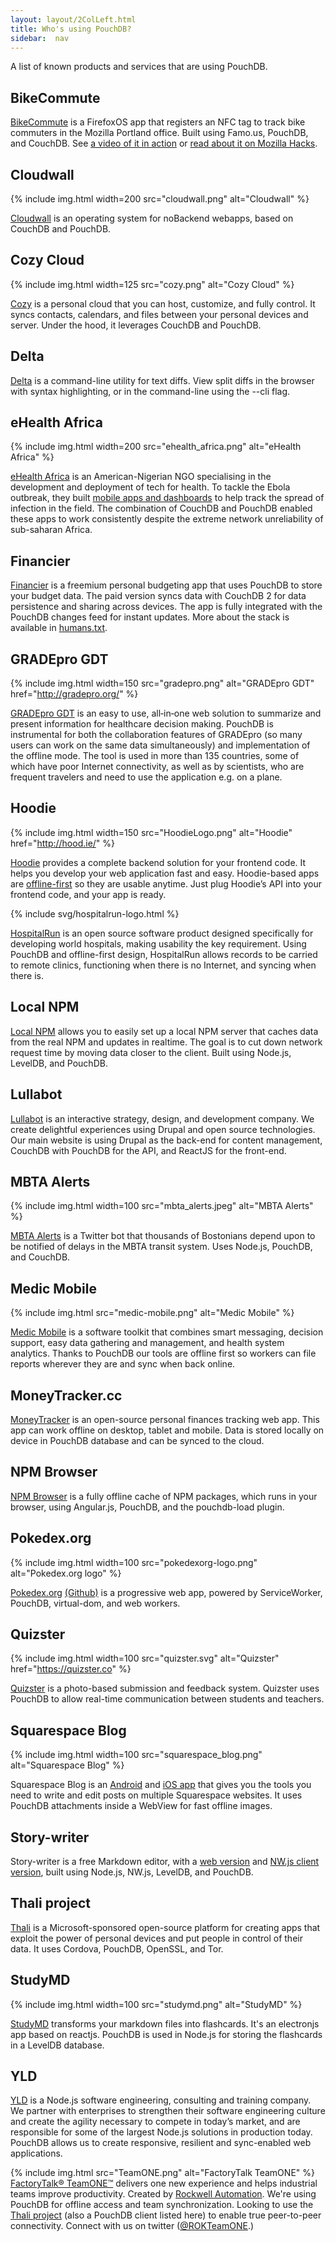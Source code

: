 ```yaml
---
layout: layout/2ColLeft.html
title: Who's using PouchDB?
sidebar:  nav
---
```


A list of known products and services that are using PouchDB.

## BikeCommute

[BikeCommute](https://github.com/autonome/bikecommute) is a FirefoxOS app that registers an NFC tag to track bike commuters in the Mozilla Portland office. Built using Famo.us, PouchDB, and CouchDB. See [a video of it in action](https://youtu.be/3BVZYcQ-TYA) or [read about it on Mozilla Hacks](https://hacks.mozilla.org/2014/11/nfc-in-firefox-os/).

## Cloudwall

{% include img.html width=200 src="cloudwall.png" alt="Cloudwall" %}

[Cloudwall](http://cloudwall.me/) is an operating system for noBackend webapps, based on CouchDB and PouchDB.

## Cozy Cloud

{% include img.html width=125 src="cozy.png" alt="Cozy Cloud" %}

[Cozy](https://cozy.io/en/) is a personal cloud that you can host, customize, and fully control. It syncs contacts, calendars, and files between your personal devices and server. Under the hood, it leverages CouchDB and PouchDB.

## Delta
[Delta](http://delta.octavore.com/) is a command-line utility for text diffs. View split diffs in the browser with syntax highlighting, or in the command-line using the --cli flag.

## eHealth Africa

{% include img.html width=200 src="ehealth_africa.png" alt="eHealth Africa" %}

[eHealth Africa](http://ehealthafrica.org/) is an American-Nigerian NGO specialising in the development and deployment of tech for health. To tackle the Ebola outbreak, they built [mobile apps and dashboards](https://github.com/eHealthAfrica) to help track the spread of infection in the field. The combination of CouchDB and PouchDB enabled these apps to work consistently despite the extreme network unreliability of sub-saharan Africa.

## Financier

[Financier](https://financier.io) is a freemium personal budgeting app that uses PouchDB to store your budget data. The paid version syncs data with CouchDB 2 for data persistence and sharing across devices. The app is fully integrated with the PouchDB changes feed for instant updates. More about the stack is available in [humans.txt](https://app.financier.io/humans.txt).

## GRADEpro GDT

{% include img.html width=150 src="gradepro.png" alt="GRADEpro GDT" href="http://gradepro.org/" %}

[GRADEpro GDT](http://gradepro.org/) is an easy to use, all‐in‐one web solution to summarize and present information for healthcare decision making. PouchDB is instrumental for both the collaboration features of GRADEpro (so many users can work on the same data simultaneously) and implementation of the offline mode. The tool is used in more than 135 countries, some of which have poor Internet connectivity, as well as by scientists, who are frequent travelers and need to use the application e.g. on a plane.

## Hoodie

{% include img.html width=150 src="HoodieLogo.png" alt="Hoodie" href="http://hood.ie/" %}

[Hoodie](http://hood.ie/) provides a complete backend solution for your frontend code. It helps you develop your web application fast and easy. Hoodie-based apps are [offline-first](http://offlinefirst.org/) so they are usable anytime. Just plug Hoodie’s API into your frontend code, and your app is ready.

{% include svg/hospitalrun-logo.html %}

[HospitalRun](http://hospitalrun.io/) is an open source software product designed specifically for developing world hospitals, making usability the key requirement. Using PouchDB and offline-first design, HospitalRun allows records to be carried to remote clinics, functioning when there is no Internet, and syncing when there is.

## Local NPM

[Local NPM](https://github.com/nolanlawson/local-npm) allows you to easily set up a local NPM server that caches data from the real NPM and updates in realtime. The goal is to cut down network request time by moving data closer to the client. Built using Node.js, LevelDB, and PouchDB.

## Lullabot

[Lullabot](https://www.lullabot.com) is an interactive strategy, design, and development company. We create delightful experiences using Drupal and open source technologies. Our main website is using Drupal as the back-end for content management, CouchDB with PouchDB for the API, and ReactJS for the front-end.

## MBTA Alerts

{% include img.html width=100 src="mbta_alerts.jpeg" alt="MBTA Alerts" %}

[MBTA Alerts](https://twitter.com/MBTA_Alerts) is a Twitter bot that thousands of Bostonians depend upon to be notified of delays in the MBTA transit system. Uses Node.js, PouchDB, and CouchDB.

## Medic Mobile

{% include img.html src="medic-mobile.png" alt="Medic Mobile" %}

[Medic Mobile](http://medicmobile.org) is a software toolkit that combines smart messaging, decision support, easy data gathering and management, and health system analytics. Thanks to PouchDB our tools are offline first so workers can file reports wherever they are and sync when back online.

## MoneyTracker.cc

[MoneyTracker](https://moneytracker.cc/) is an open-source personal finances tracking web app. This app can work offline on desktop, tablet and mobile.
Data is stored locally on device in PouchDB database and can be synced to the cloud.

## NPM Browser

[NPM Browser](http://www.npm-browser.com/#/) is a fully offline cache of NPM packages, which runs in your browser, using Angular.js, PouchDB, and the pouchdb-load plugin.

## Pokedex.org

{% include img.html width=100 src="pokedexorg-logo.png" alt="Pokedex.org logo" %}

[Pokedex.org](https://www.pokedex.org/) [(Github)](https://github.com/nolanlawson/pokedex.org) is a progressive web app, powered by ServiceWorker, PouchDB, virtual-dom, and web workers.

## Quizster

{% include img.html width=100 src="quizster.svg" alt="Quizster" href="https://quizster.co" %}

[Quizster](https://quizster.co) is a photo-based submission and feedback system. Quizster uses PouchDB to allow real-time communication between students and teachers.

## Squarespace Blog

{% include img.html width=100 src="squarespace_blog.png" alt="Squarespace Blog" %}

Squarespace Blog is an [Android](https://play.google.com/store/apps/details?id=com.squarespace.android.blog) and [iOS app](https://itunes.apple.com/us/app/squarespace-blog/id715084234) that gives you the tools you need to write and edit posts on multiple Squarespace websites. It uses PouchDB attachments inside a WebView for fast offline images.

## Story-writer

Story-writer is a free Markdown editor, with a [web version](http://markdown.xiaoshujiang.com) and [NW.js client version](http://soft.xiaoshujiang.com), built using Node.js, NW.js, LevelDB, and PouchDB.

## Thali project

[Thali](http://thaliproject.org/) is a Microsoft-sponsored open-source platform for creating apps that exploit the power of personal devices and put people in control of their data. It uses Cordova, PouchDB, OpenSSL, and Tor.

## StudyMD

{% include img.html width=100 src="studymd.png" alt="StudyMD" %}

[StudyMD](https://github.com/jotron/StudyMD) transforms your markdown files into flashcards. It's an electronjs app based on reactjs. PouchDB is used in Node.js for storing the flashcards in a LevelDB database.

## YLD

[YLD](http://www.yld.io) is a Node.js software engineering, consulting and training company. We partner with enterprises to strengthen their software engineering culture and create the agility necessary to compete in today’s market, and are responsible for some of the largest Node.js solutions in production today. PouchDB allows us to create responsive, resilient and sync-enabled web applications.

{% include img.html src="TeamONE.png" alt="FactoryTalk TeamONE" %}
[FactoryTalk® TeamONE™](http://33seconds.io) delivers one new experience and helps industrial teams improve productivity.  Created by [Rockwell Automation](http://www.rockwellautomation.com/). We're using PouchDB for offline access and team synchronization. Looking to use the [Thali project](http://thaliproject.org/) (also a PouchDB client listed here) to enable true peer-to-peer connectivity. Connect with us on twitter ([@ROKTeamONE](https://twitter.com/rokteamone).)
